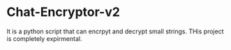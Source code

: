# Chat-Encryptor-v2

It is a python script that can encrpyt and decrypt small strings. THis project is completely expirmental.
